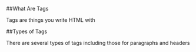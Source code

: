 ##What Are Tags

Tags are things you write HTML with

##Types of Tags

There are several types of tags including those for paragraphs and headers